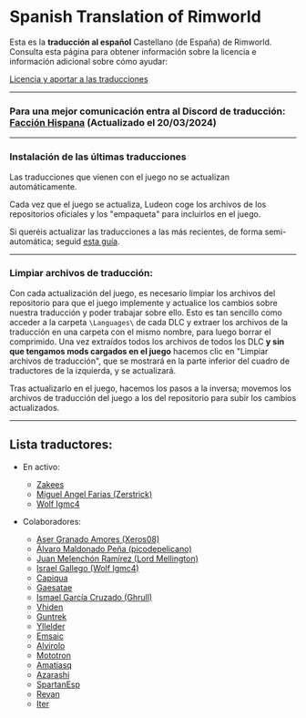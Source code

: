 # Spanish Translation of Rimworld
Esta es la **traducción al español** Castellano (de España) de Rimworld.
Consulta esta página para obtener información sobre la licencia e información adicional sobre cómo ayudar:

[Licencia y aportar a las traducciones](http://ludeon.com/forums/index.php?topic=2933.0)


---
### Para una mejor comunicación entra al Discord de traducción: [Facción Hispana](https://discord.gg/EjK52KM) (Actualizado el 20/03/2024) 

---
### Instalación de las últimas traducciones
Las traducciones que vienen con el juego no se actualizan automáticamente.

Cada vez que el juego se actualiza, Ludeon coge los archivos de los repositorios oficiales y los "empaqueta" para incluirlos en el juego.

Si queréis actualizar las traducciones a las más recientes, de forma semi-automática; seguid [esta guía](Instalar/InstallGuide.md).

---
### Limpiar **archivos de traducción**:
Con cada actualización del juego, es necesario limpiar los archivos del repositorio para que el juego implemente y actualice los cambios sobre nuestra traducción y poder trabajar sobre ello. 
Esto es tan sencillo como acceder a la carpeta `\Languages\` de cada DLC y extraer los archivos de la traducción en una carpeta con el mismo nombre, para luego borrar el comprimido. Una vez extraídos todos los archivos de todos los DLC **y sin que tengamos mods cargados en el juego** hacemos clic en "Limpiar archivos de traducción", que se mostrará en la parte inferior del cuadro de traductores de la izquierda, y se actualizará.

Tras actualizarlo en el juego, hacemos los pasos a la inversa; movemos los archivos de traducción del juego a los del repositorio para subir los cambios actualizados.

---
## Lista  traductores:
* En activo:
	* [Zakees](https://github.com/Zakees)
	* [Miguel Angel Farias (Zerstrick)](https://github.com/Zerstrick)
  	* [Wolf Igmc4](https://github.com/Wolf-Igmc4)
	

* Colaboradores:
  	* [Aser Granado Amores (Xeros08)](https://github.com/Xeros08)
	* [Álvaro Maldonado Peña (picodepelicano)](https://github.com/picodepelicano)
	* [Juan Melenchón Ramírez (Lord Mellington)](https://github.com/LordMellington)
	* [Israel Gallego (Wolf Igmc4)](https://github.com/Wolf-Igmc4)
	* [Capiqua](https://github.com/capiqua)
	* [Gaesatae](https://github.com/Gaesatae) 
	* [Ismael García Cruzado (Ghrull)](https://github.com/Ghrull)
	* [Vhiden](https://github.com/Vhiden)
	* [Guntrek](https://github.com/Guntrek)
	* [Yllelder](https://github.com/Yllelder)
	* [Emsaic](https://github.com/Emsaic)
	* [Alvirolo](https://github.com/Alvirolo)
	* [Mototron](https://github.com/Mototron)
	* [Amatiasq](https://github.com/amatiasq)
	* [Azarashi](https://github.com/AzarashiEsp)
  	* [SpartanEsp](https://github.com/SpartanEsp)
	* [Revan](https://github.com/revanfischer)
	* [Iter](https://github.com/1ter)
